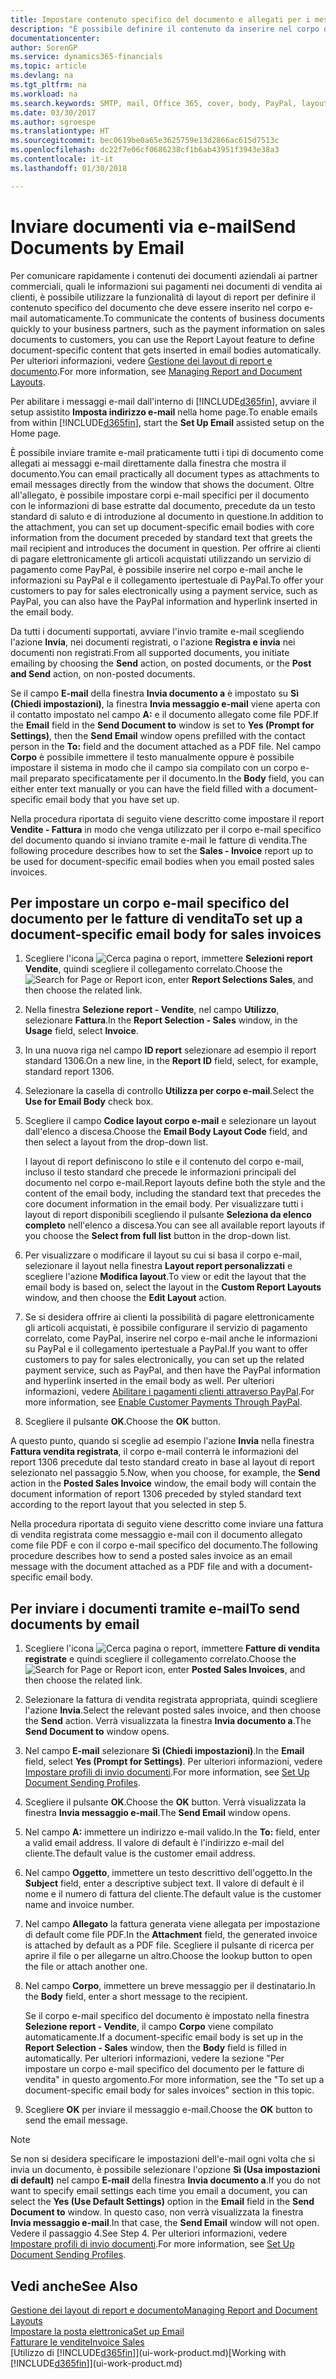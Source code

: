 ```yaml
---
title: Impostare contenuto specifico del documento e allegati per i messaggi e-mail | Documenti Microsoft
description: "È possibile definire il contenuto da inserire nel corpo di un messaggio e-mail, ad esempio, un collegamento a PayPal. È anche possibile collegare documenti ai messaggi e-mail."
documentationcenter: 
author: SorenGP
ms.service: dynamics365-financials
ms.topic: article
ms.devlang: na
ms.tgt_pltfrm: na
ms.workload: na
ms.search.keywords: SMTP, mail, Office 365, cover, body, PayPal, layout
ms.date: 03/30/2017
ms.author: sgroespe
ms.translationtype: HT
ms.sourcegitcommit: bec0619be0a65e3625759e13d2866ac615d7513c
ms.openlocfilehash: dc22f7e06cf0686238cf1b6ab43951f3943e38a3
ms.contentlocale: it-it
ms.lasthandoff: 01/30/2018

---
```

# <a name="send-documents-by-email"></a><span data-ttu-id="ea66f-104">Inviare documenti via e-mail</span><span class="sxs-lookup"><span data-stu-id="ea66f-104">Send Documents by Email</span></span>
<span data-ttu-id="ea66f-105">Per comunicare rapidamente i contenuti dei documenti aziendali ai partner commerciali, quali le informazioni sui pagamenti nei documenti di vendita ai clienti, è possibile utilizzare la funzionalità di layout di report per definire il contenuto specifico del documento che deve essere inserito nel corpo e-mail automaticamente.</span><span class="sxs-lookup"><span data-stu-id="ea66f-105">To communicate the contents of business documents quickly to your business partners, such as the payment information on sales documents to customers, you can use the Report Layout feature to define document-specific content that gets inserted in email bodies automatically.</span></span> <span data-ttu-id="ea66f-106">Per ulteriori informazioni, vedere [Gestione dei layout di report e documento](ui-manage-report-layouts.md).</span><span class="sxs-lookup"><span data-stu-id="ea66f-106">For more information, see [Managing Report and Document Layouts](ui-manage-report-layouts.md).</span></span>

<span data-ttu-id="ea66f-107">Per abilitare i messaggi e-mail dall'interno di [!INCLUDE[d365fin](includes/d365fin_md.md)], avviare il setup assistito **Imposta indirizzo e-mail** nella home page.</span><span class="sxs-lookup"><span data-stu-id="ea66f-107">To enable emails from within [!INCLUDE[d365fin](includes/d365fin_md.md)], start the **Set Up Email** assisted setup on the Home page.</span></span>

<span data-ttu-id="ea66f-108">È possibile inviare tramite e-mail praticamente tutti i tipi di documento come allegati ai messaggi e-mail direttamente dalla finestra che mostra il documento.</span><span class="sxs-lookup"><span data-stu-id="ea66f-108">You can email practically all document types as attachments to email messages directly from the window that shows the document.</span></span> <span data-ttu-id="ea66f-109">Oltre all'allegato, è possibile impostare corpi e-mail specifici per il documento con le informazioni di base estratte dal documento, precedute da un testo standard di saluto e di introduzione al documento in questione.</span><span class="sxs-lookup"><span data-stu-id="ea66f-109">In addition to the attachment, you can set up document-specific email bodies with core information from the document preceded by standard text that greets the mail recipient and introduces the document in question.</span></span> <span data-ttu-id="ea66f-110">Per offrire ai clienti di pagare elettronicamente gli articoli acquistati utilizzando un servizio di pagamento come PayPal, è possibile inserire nel corpo e-mail anche le informazioni su PayPal e il collegamento ipertestuale di PayPal.</span><span class="sxs-lookup"><span data-stu-id="ea66f-110">To offer your customers to pay for sales electronically using a payment service, such as PayPal, you can also have the PayPal information and hyperlink inserted in the email body.</span></span>

<span data-ttu-id="ea66f-111">Da tutti i documenti supportati, avviare l'invio tramite e-mail scegliendo l'azione **Invia**, nei documenti registrati, o l'azione **Registra e invia** nei documenti non registrati.</span><span class="sxs-lookup"><span data-stu-id="ea66f-111">From all supported documents, you initiate emailing by choosing the **Send** action, on posted documents, or the **Post and Send** action, on non-posted documents.</span></span>

<span data-ttu-id="ea66f-112">Se il campo **E-mail** della finestra **Invia documento a** è impostato su **Sì (Chiedi impostazioni)**, la finestra **Invia messaggio e-mail** viene aperta con il contatto impostato nel campo **A:** e il documento allegato come file PDF.</span><span class="sxs-lookup"><span data-stu-id="ea66f-112">If the **Email** field in the **Send Document to** window is set to **Yes (Prompt for Settings)**, then the **Send Email** window opens prefilled with the contact person in the **To:** field and the document attached as a PDF file.</span></span> <span data-ttu-id="ea66f-113">Nel campo **Corpo** è possibile immettere il testo manualmente oppure è possibile impostare il sistema in modo che il campo sia compilato con un corpo e-mail preparato specificatamente per il documento.</span><span class="sxs-lookup"><span data-stu-id="ea66f-113">In the **Body** field, you can either enter text manually or you can have the field filled with a document-specific email body that you have set up.</span></span>

<span data-ttu-id="ea66f-114">Nella procedura riportata di seguito viene descritto come impostare il report **Vendite - Fattura** in modo che venga utilizzato per il corpo e-mail specifico del documento quando si inviano tramite e-mail le fatture di vendita.</span><span class="sxs-lookup"><span data-stu-id="ea66f-114">The following procedure describes how to set the **Sales - Invoice** report up to be used for document-specific email bodies when you email posted sales invoices.</span></span>

## <a name="to-set-up-a-document-specific-email-body-for-sales-invoices"></a><span data-ttu-id="ea66f-115">Per impostare un corpo e-mail specifico del documento per le fatture di vendita</span><span class="sxs-lookup"><span data-stu-id="ea66f-115">To set up a document-specific email body for sales invoices</span></span>
1. <span data-ttu-id="ea66f-116">Scegliere l'icona ![Cerca pagina o report](media/ui-search/search_small.png "Cerca pagina o report"), immettere **Selezioni report Vendite**, quindi scegliere il collegamento correlato.</span><span class="sxs-lookup"><span data-stu-id="ea66f-116">Choose the ![Search for Page or Report](media/ui-search/search_small.png "Search for Page or Report icon") icon, enter **Report Selections Sales**, and then choose the related link.</span></span>
2. <span data-ttu-id="ea66f-117">Nella finestra **Selezione report - Vendite**, nel campo **Utilizzo**, selezionare **Fattura**.</span><span class="sxs-lookup"><span data-stu-id="ea66f-117">In the **Report Selection - Sales** window, in the **Usage** field, select **Invoice**.</span></span>
3. <span data-ttu-id="ea66f-118">In una nuova riga nel campo **ID report** selezionare ad esempio il report standard 1306.</span><span class="sxs-lookup"><span data-stu-id="ea66f-118">On a new line, in the **Report ID** field, select, for example, standard report 1306.</span></span>
4. <span data-ttu-id="ea66f-119">Selezionare la casella di controllo **Utilizza per corpo e-mail**.</span><span class="sxs-lookup"><span data-stu-id="ea66f-119">Select the **Use for Email Body** check box.</span></span>
5. <span data-ttu-id="ea66f-120">Scegliere il campo **Codice layout corpo e-mail** e selezionare un layout dall'elenco a discesa.</span><span class="sxs-lookup"><span data-stu-id="ea66f-120">Choose the **Email Body Layout Code** field, and then select a layout from the drop-down list.</span></span>

    <span data-ttu-id="ea66f-121">I layout di report definiscono lo stile e il contenuto del corpo e-mail, incluso il testo standard che precede le informazioni principali del documento nel corpo e-mail.</span><span class="sxs-lookup"><span data-stu-id="ea66f-121">Report layouts define both the style and the content of the email body, including the standard text that precedes the core document information in the email body.</span></span> <span data-ttu-id="ea66f-122">Per visualizzare tutti i layout di report disponibili scegliendo il pulsante **Seleziona da elenco completo** nell'elenco a discesa.</span><span class="sxs-lookup"><span data-stu-id="ea66f-122">You can see all available report layouts if you choose the **Select from full list** button in the drop-down list.</span></span>
6. <span data-ttu-id="ea66f-123">Per visualizzare o modificare il layout su cui si basa il corpo e-mail, selezionare il layout nella finestra **Layout report personalizzati** e scegliere l'azione **Modifica layout**.</span><span class="sxs-lookup"><span data-stu-id="ea66f-123">To view or edit the layout that the email body is based on, select the layout in the **Custom Report Layouts** window, and then choose the **Edit Layout** action.</span></span>
7. <span data-ttu-id="ea66f-124">Se si desidera offrire ai clienti la possibilità di pagare elettronicamente gli articoli acquistati, è possibile configurare il servizio di pagamento correlato, come PayPal, inserire nel corpo e-mail anche le informazioni su PayPal e il collegamento ipertestuale a PayPal.</span><span class="sxs-lookup"><span data-stu-id="ea66f-124">If you want to offer customers to pay for sales electronically, you can set up the related payment service, such as PayPal, and then have the PayPal information and hyperlink inserted in the email body as well.</span></span> <span data-ttu-id="ea66f-125">Per ulteriori informazioni, vedere [Abilitare i pagamenti clienti attraverso PayPal](sales-how-enable-payment-service-extensions.md).</span><span class="sxs-lookup"><span data-stu-id="ea66f-125">For more information, see [Enable Customer Payments Through PayPal](sales-how-enable-payment-service-extensions.md).</span></span>
8. <span data-ttu-id="ea66f-126">Scegliere il pulsante **OK**.</span><span class="sxs-lookup"><span data-stu-id="ea66f-126">Choose the **OK** button.</span></span>

<span data-ttu-id="ea66f-127">A questo punto, quando si sceglie ad esempio l'azione **Invia** nella finestra **Fattura vendita registrata**, il corpo e-mail conterrà le informazioni del report 1306 precedute dal testo standard creato in base al layout di report selezionato nel passaggio 5.</span><span class="sxs-lookup"><span data-stu-id="ea66f-127">Now, when you choose, for example, the **Send** action in the **Posted Sales Invoice** window, the email body will contain the document information of report 1306 preceded by styled standard text according to the report layout that you selected in step 5.</span></span>

<span data-ttu-id="ea66f-128">Nella procedura riportata di seguito viene descritto come inviare una fattura di vendita registrata come messaggio e-mail con il documento allegato come file PDF e con il corpo e-mail specifico del documento.</span><span class="sxs-lookup"><span data-stu-id="ea66f-128">The following procedure describes how to send a posted sales invoice as an email message with the document attached as a PDF file and with a document-specific email body.</span></span>

## <a name="to-send-documents-by-email"></a><span data-ttu-id="ea66f-129">Per inviare i documenti tramite e-mail</span><span class="sxs-lookup"><span data-stu-id="ea66f-129">To send documents by email</span></span>
1. <span data-ttu-id="ea66f-130">Scegliere l'icona ![Cerca pagina o report](media/ui-search/search_small.png "Cerca pagina o report"), immettere **Fatture di vendita registrate** e quindi scegliere il collegamento correlato.</span><span class="sxs-lookup"><span data-stu-id="ea66f-130">Choose the ![Search for Page or Report](media/ui-search/search_small.png "Search for Page or Report icon") icon, enter **Posted Sales Invoices**, and then choose the related link.</span></span>
2. <span data-ttu-id="ea66f-131">Selezionare la fattura di vendita registrata appropriata, quindi scegliere l'azione **Invia**.</span><span class="sxs-lookup"><span data-stu-id="ea66f-131">Select the relevant posted sales invoice, and then choose the **Send** action.</span></span> <span data-ttu-id="ea66f-132">Verrà visualizzata la finestra **Invia documento a**.</span><span class="sxs-lookup"><span data-stu-id="ea66f-132">The **Send Document to** window opens.</span></span>
3. <span data-ttu-id="ea66f-133">Nel campo **E-mail** selezionare **Sì (Chiedi impostazioni)**.</span><span class="sxs-lookup"><span data-stu-id="ea66f-133">In the **Email** field, select **Yes (Prompt for Settings)**.</span></span> <span data-ttu-id="ea66f-134">Per ulteriori informazioni, vedere [Impostare profili di invio documenti](sales-how-setup-document-send-profiles.md).</span><span class="sxs-lookup"><span data-stu-id="ea66f-134">For more information, see [Set Up Document Sending Profiles](sales-how-setup-document-send-profiles.md).</span></span>
4. <span data-ttu-id="ea66f-135">Scegliere il pulsante **OK**.</span><span class="sxs-lookup"><span data-stu-id="ea66f-135">Choose the **OK** button.</span></span> <span data-ttu-id="ea66f-136">Verrà visualizzata la finestra **Invia messaggio e-mail**.</span><span class="sxs-lookup"><span data-stu-id="ea66f-136">The **Send Email** window opens.</span></span>
5. <span data-ttu-id="ea66f-137">Nel campo **A:** immettere un indirizzo e-mail valido.</span><span class="sxs-lookup"><span data-stu-id="ea66f-137">In the **To:** field, enter a valid email address.</span></span> <span data-ttu-id="ea66f-138">Il valore di default è l'indirizzo e-mail del cliente.</span><span class="sxs-lookup"><span data-stu-id="ea66f-138">The default value is the customer email address.</span></span>
6. <span data-ttu-id="ea66f-139">Nel campo **Oggetto**, immettere un testo descrittivo dell'oggetto.</span><span class="sxs-lookup"><span data-stu-id="ea66f-139">In the **Subject** field, enter a descriptive subject text.</span></span> <span data-ttu-id="ea66f-140">Il valore di default è il nome e il numero di fattura del cliente.</span><span class="sxs-lookup"><span data-stu-id="ea66f-140">The default value is the customer name and invoice number.</span></span>
7. <span data-ttu-id="ea66f-141">Nel campo **Allegato** la fattura generata viene allegata per impostazione di default come file PDF.</span><span class="sxs-lookup"><span data-stu-id="ea66f-141">In the **Attachment** field, the generated invoice is attached by default as a PDF file.</span></span> <span data-ttu-id="ea66f-142">Scegliere il pulsante di ricerca per aprire il file o per allegarne un altro.</span><span class="sxs-lookup"><span data-stu-id="ea66f-142">Choose the lookup button to open the file or attach another one.</span></span>
8. <span data-ttu-id="ea66f-143">Nel campo **Corpo**, immettere un breve messaggio per il destinatario.</span><span class="sxs-lookup"><span data-stu-id="ea66f-143">In the **Body** field, enter a short message to the recipient.</span></span>

    <span data-ttu-id="ea66f-144">Se il corpo e-mail specifico del documento è impostato nella finestra **Selezione report - Vendite**, il campo **Corpo** viene compilato automaticamente.</span><span class="sxs-lookup"><span data-stu-id="ea66f-144">If a document-specific email body is set up in the **Report Selection - Sales** window, then the **Body** field is filled in automatically.</span></span> <span data-ttu-id="ea66f-145">Per ulteriori informazioni, vedere la sezione "Per impostare un corpo e-mail specifico del documento per le fatture di vendita" in questo argomento.</span><span class="sxs-lookup"><span data-stu-id="ea66f-145">For more information, see the "To set up a document-specific email body for sales invoices" section in this topic.</span></span>
9. <span data-ttu-id="ea66f-146">Scegliere **OK** per inviare il messaggio e-mail.</span><span class="sxs-lookup"><span data-stu-id="ea66f-146">Choose the **OK** button to send the email message.</span></span>

> [!NOTE]  
>   <span data-ttu-id="ea66f-147">Se non si desidera specificare le impostazioni dell'e-mail ogni volta che si invia un documento, è possibile selezionare l'opzione **Sì (Usa impostazioni di default)** nel campo **E-mail** della finestra **Invia documento a**.</span><span class="sxs-lookup"><span data-stu-id="ea66f-147">If you do not want to specify email settings each time you email a document, you can select the **Yes (Use Default Settings)** option in the **Email** field in the **Send Document to** window.</span></span> <span data-ttu-id="ea66f-148">In questo caso, non verrà visualizzata la finestra **Invia messaggio e-mail**.</span><span class="sxs-lookup"><span data-stu-id="ea66f-148">In that case, the **Send Email** window will not open.</span></span> <span data-ttu-id="ea66f-149">Vedere il passaggio 4.</span><span class="sxs-lookup"><span data-stu-id="ea66f-149">See Step 4.</span></span> <span data-ttu-id="ea66f-150">Per ulteriori informazioni, vedere [Impostare profili di invio documenti](sales-how-setup-document-send-profiles.md).</span><span class="sxs-lookup"><span data-stu-id="ea66f-150">For more information, see [Set Up Document Sending Profiles](sales-how-setup-document-send-profiles.md).</span></span>

## <a name="see-also"></a><span data-ttu-id="ea66f-151">Vedi anche</span><span class="sxs-lookup"><span data-stu-id="ea66f-151">See Also</span></span>
[<span data-ttu-id="ea66f-152">Gestione dei layout di report e documento</span><span class="sxs-lookup"><span data-stu-id="ea66f-152">Managing Report and Document Layouts</span></span>](ui-manage-report-layouts.md)  
[<span data-ttu-id="ea66f-153">Impostare la posta elettronica</span><span class="sxs-lookup"><span data-stu-id="ea66f-153">Set up Email</span></span>](madeira-how-setup-email.md)  
[<span data-ttu-id="ea66f-154">Fatturare le vendite</span><span class="sxs-lookup"><span data-stu-id="ea66f-154">Invoice Sales</span></span>](sales-how-invoice-sales.md)  
<span data-ttu-id="ea66f-155">[Utilizzo di [!INCLUDE[d365fin](includes/d365fin_md.md)]](ui-work-product.md)</span><span class="sxs-lookup"><span data-stu-id="ea66f-155">[Working with [!INCLUDE[d365fin](includes/d365fin_md.md)]](ui-work-product.md)</span></span>

